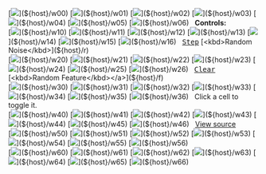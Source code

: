 [![](${host}/00)](${host}/w00)
[![](${host}/01)](${host}/w01)
[![](${host}/02)](${host}/w02)
[![](${host}/03)](${host}/w03)
[![](${host}/04)](${host}/w04)
[![](${host}/05)](${host}/w05)
[![](${host}/06)](${host}/w06)
&nbsp; **Controls:**<br>
[![](${host}/10)](${host}/w10)
[![](${host}/11)](${host}/w11)
[![](${host}/12)](${host}/w12)
[![](${host}/13)](${host}/w13)
[![](${host}/14)](${host}/w14)
[![](${host}/15)](${host}/w15)
[![](${host}/16)](${host}/w16)
&nbsp; [<kbd>Step</kbd>](${host}/s) [<kbd>Random Noise</kbd>](${host}/r)
<br>
[![](${host}/20)](${host}/w20)
[![](${host}/21)](${host}/w21)
[![](${host}/22)](${host}/w22)
[![](${host}/23)](${host}/w23)
[![](${host}/24)](${host}/w24)
[![](${host}/25)](${host}/w25)
[![](${host}/26)](${host}/w26)
&nbsp; [<kbd>Clear</kbd>](${host}/c) [<kbd>Random Feature</kbd></a>](${host}/f)<br>
[![](${host}/30)](${host}/w30)
[![](${host}/31)](${host}/w31)
[![](${host}/32)](${host}/w32)
[![](${host}/33)](${host}/w33)
[![](${host}/34)](${host}/w34)
[![](${host}/35)](${host}/w35)
[![](${host}/36)](${host}/w36)
&nbsp; Click a cell to toggle it.<br>
[![](${host}/40)](${host}/w40)
[![](${host}/41)](${host}/w41)
[![](${host}/42)](${host}/w42)
[![](${host}/43)](${host}/w43)
[![](${host}/44)](${host}/w44)
[![](${host}/45)](${host}/w45)
[![](${host}/46)](${host}/w46)
&nbsp; [View source](//github.com/apsillers/stacklife)<br>
[![](${host}/50)](${host}/w50)
[![](${host}/51)](${host}/w51)
[![](${host}/52)](${host}/w52)
[![](${host}/53)](${host}/w53)
[![](${host}/54)](${host}/w54)
[![](${host}/55)](${host}/w55)
[![](${host}/56)](${host}/w56)<br>
[![](${host}/60)](${host}/w60)
[![](${host}/61)](${host}/w61)
[![](${host}/62)](${host}/w62)
[![](${host}/63)](${host}/w63)
[![](${host}/64)](${host}/w64)
[![](${host}/65)](${host}/w65)
[![](${host}/66)](${host}/w66)
